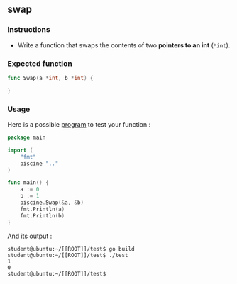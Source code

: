 ## swap

### Instructions

-   Write a function that swaps the contents of two **pointers to an int** (`*int`).

### Expected function

```go
func Swap(a *int, b *int) {

}
```

### Usage

Here is a possible [program](TODO-LINK) to test your function :

```go
package main

import (
	"fmt"
	piscine ".."
)

func main() {
	a := 0
	b := 1
	piscine.Swap(&a, &b)
	fmt.Println(a)
	fmt.Println(b)
}
```

And its output :

```console
student@ubuntu:~/[[ROOT]]/test$ go build
student@ubuntu:~/[[ROOT]]/test$ ./test
1
0
student@ubuntu:~/[[ROOT]]/test$
```
